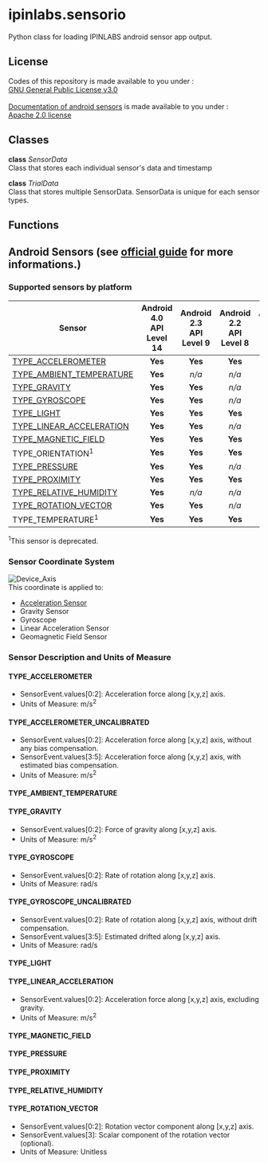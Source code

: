 # ipinlabs.sensorio
Python class for loading IPINLABS android sensor app output.

## License
Codes of this repository is made available to you under : <br>
[GNU General Public License v3.0](https://github.com/JaehoJang-Ipinlabs/AndroidSensorData/blob/main/LICENSE) <br>
<br>
[Documentation of android sensors](#android-sensors-see-official-guide-for-more-informations) is made available to you under : <br>
[Apache 2.0 license](https://www.apache.org/licenses/LICENSE-2.0)

## Classes
<b>class</b> <I>SensorData</I> <br>
Class that stores each individual sensor's data and timestamp

<b>class</b> <I>TrialData</I> <br>
Class that stores multiple SensorData. SensorData is unique for each sensor types. 

## Functions

## Android Sensors (see [official guide](https://developer.android.com/guide/topics/sensors/sensors_overview) for more informations.)
### Supported sensors by platform
|Sensor|Android 4.0 <br> API Level 14|Android 2.3 <br> API Level 9|Android 2.2 <br> API Level 8|Android 1.5 <br> API Level 3|
|---|:---:|:---:|:---:|:---:|
|[TYPE_ACCELEROMETER](#type_accelerometer)|                 <b>Yes</b>|<b>Yes</b>|<b>Yes</b>|<b>Yes</b>|
|[TYPE_AMBIENT_TEMPERATURE](#type_ambient_temperature)|     <b>Yes</b>|<I>n/a</I>|<I>n/a</I>|<I>n/a</I>|
|[TYPE_GRAVITY](#type_gravity)|                             <b>Yes</b>|<b>Yes</b>|<I>n/a</I>|<I>n/a</I>|
|[TYPE_GYROSCOPE](#type_gyroscope)|                         <b>Yes</b>|<b>Yes</b>|<I>n/a</I>|<I>n/a</I>|
|[TYPE_LIGHT](#type_light)|                                 <b>Yes</b>|<b>Yes</b>|<b>Yes</b>|<b>Yes</b>|
|[TYPE_LINEAR_ACCELERATION](#type_linear_acceleration)|     <b>Yes</b>|<b>Yes</b>|<I>n/a</I>|<I>n/a</I>|
|[TYPE_MAGNETIC_FIELD](#type_magnetic_field)|               <b>Yes</b>|<b>Yes</b>|<b>Yes</b>|<b>Yes</b>|
|TYPE_ORIENTATION<sup>1</sup>|                              <b>Yes</b>|<b>Yes</b>|<b>Yes</b>|<b>Yes</b>|
|[TYPE_PRESSURE](#type_pressure)|                           <b>Yes</b>|<b>Yes</b>|<I>n/a</I>|<I>n/a</I>|
|[TYPE_PROXIMITY](#type_proximity)|                         <b>Yes</b>|<b>Yes</b>|<b>Yes</b>|<b>Yes</b>|
|[TYPE_RELATIVE_HUMIDITY](#type_relative_humidity)|         <b>Yes</b>|<I>n/a</I>|<I>n/a</I>|<I>n/a</I>|
|[TYPE_ROTATION_VECTOR](#type_rotation_vector)|             <b>Yes</b>|<b>Yes</b>|<I>n/a</I>|<I>n/a</I>|
|TYPE_TEMPERATURE<sup>1</sup>|                              <b>Yes</b>|<b>Yes</b>|<b>Yes</b>|<b>Yes</b>|

<sup>1</sup>This sensor is deprecated.

### Sensor Coordinate System
<img src="https://developer.android.com/static/images/axis_device.png" title="Device_Axis"></img> <br>
This coordinate is applied to: <br>
* [Acceleration Sensor](#type_accelerometer) <br>
* Gravity Sensor <br>
* Gyroscope <br>
* Linear Acceleration Sensor <br>
* Geomagnetic Field Sensor <br>

### Sensor Description and Units of Measure
#### TYPE_ACCELEROMETER
* SensorEvent.values[0:2]: Acceleration force along [x,y,z] axis. <br>
* Units of Measure: m/s<sup>2</sup>
#### TYPE_ACCELEROMETER_UNCALIBRATED
* SensorEvent.values[0:2]: Acceleration force along [x,y,z] axis, without any bias compensation. <br>
* SensorEvent.values[3:5]: Acceleration force along [x,y,z] axis, with estimated bias compensation. <br>
* Units of Measure: m/s<sup>2</sup>
#### TYPE_AMBIENT_TEMPERATURE
#### TYPE_GRAVITY
* SensorEvent.values[0:2]: Force of gravity along [x,y,z] axis. <br>
* Units of Measure: m/s<sup>2</sup>
#### TYPE_GYROSCOPE
* SensorEvent.values[0:2]: Rate of rotation along [x,y,z] axis. <br>
* Units of Measure: rad/s
#### TYPE_GYROSCOPE_UNCALIBRATED
* SensorEvent.values[0:2]: Rate of rotation along [x,y,z] axis, without drift compensation. <br>
* SensorEvent.values[3:5]: Estimated drifted along [x,y,z] axis. <br>
* Units of Measure: rad/s
#### TYPE_LIGHT
#### TYPE_LINEAR_ACCELERATION
* SensorEvent.values[0:2]: Acceleration force along [x,y,z] axis, excluding gravity. <br>
* Units of Measure: m/s<sup>2</sup>
#### TYPE_MAGNETIC_FIELD
#### TYPE_PRESSURE
#### TYPE_PROXIMITY
#### TYPE_RELATIVE_HUMIDITY
#### TYPE_ROTATION_VECTOR
* SensorEvent.values[0:2]: Rotation vector component along [x,y,z] axis. <br>
* SensorEvent.values[3]: Scalar component of the rotation vector (optional). <br>
* Units of Measure: Unitless
